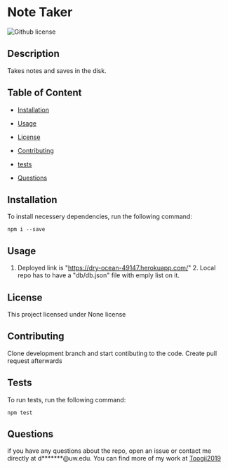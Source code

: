 # Note Taker


![Github license](https://img.shields.io/badge/license-None-blue.svg)


## Description

 Takes notes and saves in the disk.

## Table of Content


* [Installation](#installation)


* [Usage](#usage)


* [License](#license)


* [Contributing](#contributing)


* [tests](#tests)


* [Questions](#questions)


## Installation

 To install necessery dependencies, run the following command:

 ```npm i --save```


## Usage

 1. Deployed link is "https://dry-ocean-49147.herokuapp.com/" 2. Local repo has to have a "db/db.json" file with emply list on it.


## License

 This project licensed under None license


## Contributing

 Clone development branch and start contibuting to the code. Create pull request afterwards


## Tests

 To run tests, run the following command:

 ```npm test```


## Questions

 if you have any questions about the repo, open an issue or contact me directly at d*******@uw.edu. You can find more of my work at [Toogii2019](https://github.com/Toogii2019)
